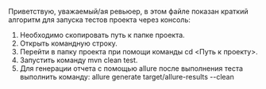 Приветствую, уважаемый/ая ревьюер, в этом файле показан краткий алгоритм для запуска тестов проекта через консоль:
1. Необходимо скопировать путь к папке проекта.
2. Открыть командную строку.
3. Перейти в папку проекта при помощи команды cd <Путь к проекту>.
4. Запустить команду mvn clean test.
5. Для генерации отчета с помощью allure после выполнения теста выполнить команду:
   allure generate target/allure-results --clean